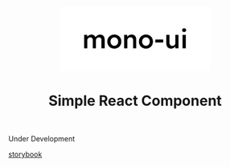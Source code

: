 <p align="center">
   <img src="./public/static/logo.svg" alt="mono-ui" width="300" />
</p>

<h1 align="center">Simple React Component</h1>
<br />

<p>Under Development</p>

<p><a href="https://6465935bbf2e897680de3162-bggpggbcwf.chromatic.com/" target="_blank">storybook</a></p>
